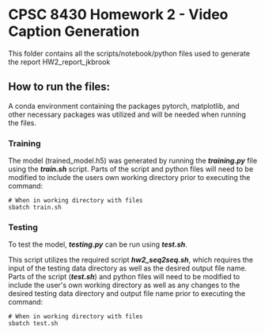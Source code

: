 # CPSC 8430 Homework 2 - Video Caption Generation 

This folder contains all the scripts/notebook/python files used to generate the report HW2_report_jkbrook

## How to run the files:
A conda environment containing the packages pytorch, matplotlib, and other necessary packages was utilized and will be needed when running the files.

### Training
The model (trained_model.h5) was generated by running the ***training.py*** file using the ***train.sh*** script. Parts of the script and python files will need to be modified to include the users own working directory prior to executing the command:
```
# When in working directory with files
sbatch train.sh
```
### Testing
To test the model, ***testing.py*** can be run using ***test.sh***. 

This script utilizes the required script ***hw2_seq2seq.sh***, which requires the input of the testing data directory as well as the desired output file name. Parts of the script (***test.sh***) and python files will need to be modified to include the user's own working directory as well as any changes to the desired testing data directory and output file name prior to executing the command:
```
# When in working directory with files
sbatch test.sh
```
